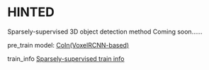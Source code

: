 # HINTED
Sparsely-supervised 3D object detection method
Coming soon......

pre_train model:
[CoIn(VoxelRCNN-based)](https://drive.google.com/file/d/1hc6JUBYaNDGN_3CdHnl05mzzCgzX1Ul3/view?usp=sharing)

train_info
[Sparsely-supervised train info](https://drive.google.com/file/d/1-5dWDii-I3MZNFAMYnQ_pHNZgAB6mNsL/view?usp=sharing)
